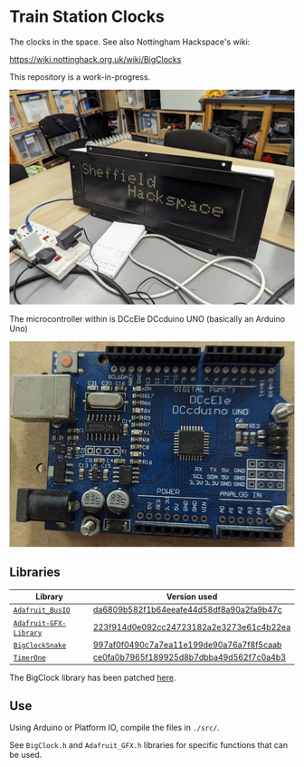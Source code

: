 # Train Station Clocks

The clocks in the space. See also Nottingham Hackspace's wiki:

<https://wiki.nottinghack.org.uk/wiki/BigClocks>

This repository is a work-in-progress.

![Picture of train clock sign](images/train-sign.png)

The microcontroller within is DCcEle DCcduino UNO (basically an Arduino Uno)

![Picture of Arduino Uno clone](images/arduino.png)

## Libraries

| Library | Version used |
| --- | --- |
| [`Adafruit_BusIO`] | [da6809b582f1b64eeafe44d58df8a90a2fa9b47c][Adafruit_BusIO#at] |
| [`Adafruit-GFX-Library`] | [223f914d0e092cc24723182a2e3273e61c4b22ea][Adafruit-GFX-Library#at] |
| [`BigClockSnake`] | [997af0f0490c7a7ea11e199de90a76a7f8f5caab][BigClockSnake#at] |
| [`TimerOne`] | [ce0fa0b7965f189925d8b7dbba49d562f7c0a4b3][TimerOne#at] |

[`Adafruit_BusIO`]: https://github.com/adafruit/Adafruit_BusIO
[Adafruit_BusIO#at]: https://github.com/adafruit/Adafruit_BusIO/tree/da6809b582f1b64eeafe44d58df8a90a2fa9b47c
[`Adafruit-GFX-Library`]: https://github.com/adafruit/Adafruit-GFX-Library
[Adafruit-GFX-Library#at]: https://github.com/adafruit/Adafruit-GFX-Library/tree/223f914d0e092cc24723182a2e3273e61c4b22ea
[`BigClockSnake`]: https://github.com/daniel1111/BigClockSnake
[BigClockSnake#at]: https://github.com/daniel1111/BigClockSnake/tree/997af0f0490c7a7ea11e199de90a76a7f8f5caab
[`TimerOne`]: https://github.com/PaulStoffregen/TimerOne
[TimerOne#at]: https://github.com/PaulStoffregen/TimerOne/tree/ce0fa0b7965f189925d8b7dbba49d562f7c0a4b3

The BigClock library has been patched [here](https://github.com/sheffieldhackspace/train-signs/blob/9e5d6421624eaed5d2c0fd0f8e506589eaefdfb0/lib/BigClock/BigClock.cpp#L138-L143).

## Use

Using Arduino or Platform IO, compile the files in `./src/`.

See `BigClock.h` and `Adafruit_GFX.h` libraries for specific functions that can be used.
